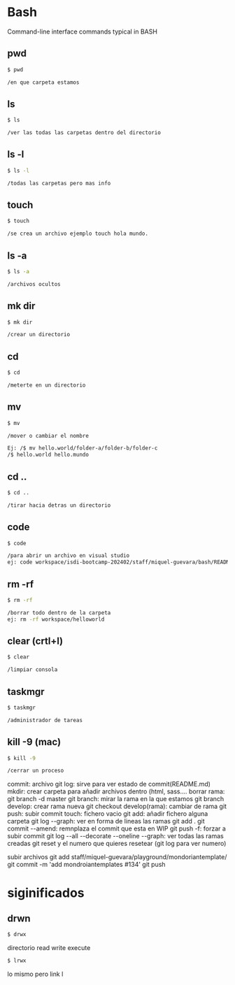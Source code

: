 # Bash

Command-line interface commands typical in BASH

## pwd

```sh
$ pwd

/en que carpeta estamos
```

## ls

```sh
$ ls

/ver las todas las carpetas dentro del directorio
```

## ls -l

```sh
$ ls -l

/todas las carpetas pero mas info
```

## touch

```sh
$ touch

/se crea un archivo ejemplo touch hola mundo.
```

## ls -a

```sh
$ ls -a

/archivos ocultos
```

## mk dir

```sh
$ mk dir

/crear un directorio
```

## cd

```sh
$ cd

/meterte en un directorio
```

## mv

```sh
$ mv

/mover o cambiar el nombre

Ej: /$ mv hello.world/folder-a/folder-b/folder-c
/$ hello.world hello.mundo
```

## cd ..

```sh
$ cd ..

/tirar hacia detras un directorio
```

## code

```sh
$ code

/para abrir un archivo en visual studio
ej: code workspace/isdi-bootcamp-202402/staff/miquel-guevara/bash/README.md
```

## rm -rf

```sh
$ rm -rf

/borrar todo dentro de la carpeta
ej: rm -rf workspace/helloworld
```

## clear (crtl+l)

```sh
$ clear

/limpiar consola
```

## taskmgr

```sh
$ taskmgr

/administrador de tareas
```

## kill -9 (mac)

```sh
$ kill -9

/cerrar un proceso
```

commit: archivo
git log: sirve para ver estado de commit(README.md)
mkdir: crear carpeta para añadir archivos dentro (html, sass....
borrar rama: git branch -d master
git branch: mirar la rama en la que estamos
git branch develop: crear rama nueva
git checkout develop(rama): cambiar de rama
git push: subir commit
touch: fichero vacio
git add: añadir fichero alguna carpeta
git log --graph: ver en forma de lineas las ramas
git add .
git commit --amend: remnplaza el commit que esta en WIP 
git push -f: forzar a subir commit
git log --all --decorate --oneline --graph: ver todas las ramas creadas
git reset y el numero que quieres resetear (git log para ver numero)

subir archivos 
git add staff/miquel-guevara/playground/mondoriantemplate/
git commit -m 'add mondroiantemplates #134'
git push

# siginificados

## drwn

```sh
$ drwx
```

directorio read write execute

```sh
$ lrwx
```

lo mismo pero link l
